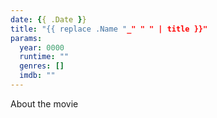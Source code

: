 ```yaml
---
date: {{ .Date }}
title: "{{ replace .Name "_" " " | title }}"
params:
  year: 0000
  runtime: ""
  genres: []
  imdb: ""
---
```


About the movie
